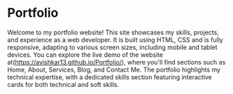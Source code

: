 # Portfolio

Welcome to my portfolio website! This site showcases my skills, projects, and experience as a web developer. It is built using HTML, CSS and is fully responsive, adapting to various screen sizes, including mobile and tablet devices. You can explore the live demo of the website at(https://avishkar13.github.io/Portfolio/), where you'll find sections such as Home, About, Services, Blog, and Contact Me. The portfolio highlights my technical expertise, with a dedicated skills section featuring interactive cards for both technical and soft skills.
